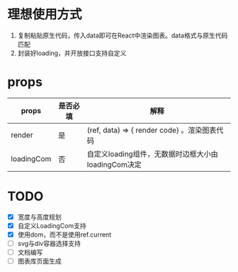 # 理想使用方式
1. 复制粘贴原生代码，传入data即可在React中渲染图表。data格式与原生代码匹配
2. 封装好loading，并开放接口支持自定义

# props
| props      | 是否必填 | 解释                                                |
| ---------- | -------- | --------------------------------------------------- |
| render     | 是       | (ref, data) => { render code} 。渲染图表代码        |
| loadingCom | 否       | 自定义loading组件，无数据时边框大小由loadingCom决定 |

# TODO
- [x] 宽度与高度规划
- [x] 自定义LoadingCom支持
- [x] 使用dom，而不是使用ref.current
- [ ] svg与div容器选择支持
- [ ] 文档编写
- [ ] 图表库页面生成
